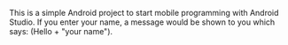 This is a simple Android project to start mobile programming with Android Studio. 
If you enter your name, a message would be shown to you which says: (Hello + "your name").
